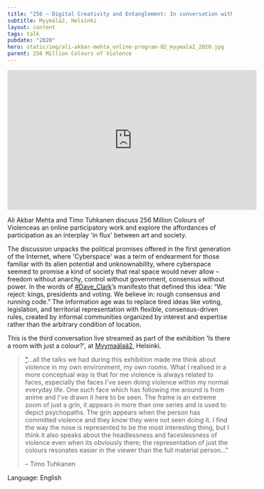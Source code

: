 ```yaml
---
title: "256 ~ Digital Creativity and Entanglement: In conversation with Timo Tuhkanen"
subtitle: Myymälä2, Helsinki
layout: content
tags: talk
pubdate: "2020"
hero: static/img/ali-akbar-mehta_online-program-02_myymala2_2020.jpg
parent: 256 Million Colours of Violence
---
```

<iframe width="560" height="315" src="https://www.youtube.com/embed/nEzGqrRYdOY" frameborder="0" allow="accelerometer; autoplay; encrypted-media; gyroscope; picture-in-picture" allowfullscreen></iframe>

Ali Akbar Mehta and Timo Tuhkanen discuss 256 Million Colours of Violenceas an online participatory work and explore the affordances of participation as an interplay 'in flux' between art and society. 

The discussion unpacks the political promises offered in the first generation of the Internet, where 'Cyberspace' was a term of endearment for those familiar with its alien potential and unknownability, where cyberspace seemed to promise a kind of society that real space would never allow – freedom without anarchy, control without government, consensus without power. In the words of [\#Dave_Clark](https://www.facebook.com/hashtag/dave_clark?source=feed_text&epa=HASHTAG&__xts__%5B0%5D=68.ARDVYwiWW1a6J8WRO865KNRGT--aDMXHKZuYmDd3BvKJgI_ertNFWVOuo4tXEslxXqfh_MyQiqUKjYJZYOBcW4bXYEBIc0Uk3IXmvOLLK8hgG2-0oVk6891pETiU_fniQXfbA4GRyl9VQmflzwjfkE-WoyegHLWbMWZflLJiaSnaqr8aRxtwPutqbRq1WR4jxJpsNMo4szYxEPEkLQ&__tn__=%2ANK-R)’s manifesto that defined this idea: “We reject: kings, presidents and voting. We believe in: rough consensus and running code.” The information age was to replace tired ideas like voting, legislation, and territorial representation with flexible, consensus-driven rules, created by informal communities organized by interest and expertise rather than the arbitrary condition of location. 

This is the third conversation live streamed as part of the exhibition 'Is there a room with just a colour?', at [Myymaälaä2](https://www.myymala2.com/), Helsinki.



> ["](https://www.facebook.com/aliakbarmehta?__tn__=%2CdK-R-R&eid=ARAz80Eyz62Byk-OriYphX0k3yLwPfbPhZ4nhWiAjxGd3iwM5F7xsXtDy1BVHV_pgnpe7la_YuYLzehU&fref=mentions "Ali Akbar Mehta")...all the talks we had during this exhibition made me think about violence in my own environment, my own rooms. What I realised in a more conceptual way is that for me violence is always related to faces, especially the faces I've seen doing violence within my normal everyday life. One such face which has following me around is from anime and I've drawn it here to be seen. The frame is an extreme zoom of just a grin, it appears in more than one series and is used to depict psychopaths. The grin appears when the person has committed violence and they know they were not seen doing it. I find the way the nose is represented to be the most interesting thing, but I think it also speaks about the headlessness and faceslessness of violence even when its obviously there; the representation of just the colours resonates easier in the viewer than the full material person..."
>
> – Timo Tuhkanen

Language: English